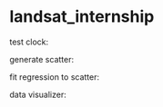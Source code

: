 # landsat_internship

test clock:

generate scatter:

fit regression to scatter:

data visualizer:

